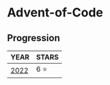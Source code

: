 # Advent-of-Code

## Progression

| YEAR                     | STARS    |
| ------------------------ | -------- |
| [2022](AdventOfCode2022) | 6 :star: |
